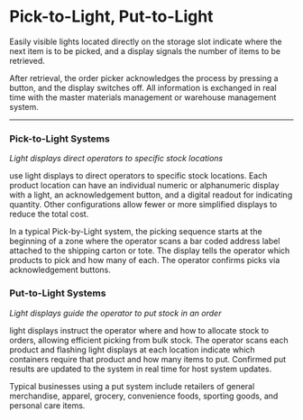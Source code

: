 # Pick-to-Light, Put-to-Light

Easily visible lights located directly on the storage slot indicate where the next item is to be picked, and a display signals the number of items to be retrieved.

After retrieval, the order picker acknowledges the process by pressing a button, and the display switches off. All information is exchanged in real time with the master materials management or warehouse management system. 

------

### Pick-to-Light Systems 

_Light displays direct operators to specific stock locations_

use light displays to direct operators to specific stock locations. Each product location can have an individual numeric or alphanumeric display with a light, an acknowledgement button, and a digital readout for indicating quantity. Other configurations allow fewer or more simplified displays to reduce the total cost.

In a typical Pick-by-Light system, the picking sequence starts at the beginning of a zone where the operator scans a bar coded address label attached to the shipping carton or tote. The display tells the operator which products to pick and how many of each. The operator confirms picks via acknowledgement buttons.


### Put-to-Light Systems 

_Light displays guide the operator to put stock in an order_

light displays instruct the operator where and how to allocate stock to orders, allowing efficient picking from bulk stock. The operator scans each product and flashing light displays at each location indicate which containers require that product and how many items to put. Confirmed put results are updated to the system in real time for host system updates.

Typical businesses using a put system include retailers of general merchandise, apparel, grocery, convenience foods, sporting goods, and personal care items.

